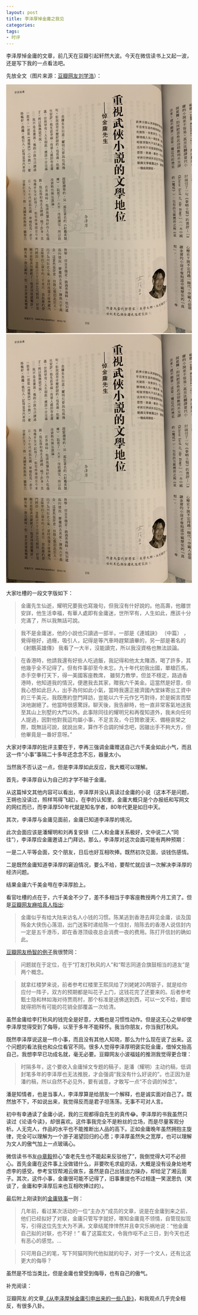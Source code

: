 ```yaml
---
layout: post
title: 李泽厚悼金庸之我见
categories: 
tags:
- 时评
---
```

李泽厚悼金庸的文章，前几天在豆瓣引起轩然大波。今天在微信读书上又起一波，还是写下我的一点看法吧。

先放全文（图片来源：[豆瓣网友刘学浩](https://www.douban.com/people/liuxuehao/status/2332035360/)）：

![悼文第一页](/images/2018/12/memorial_part1.jpg)
![悼文第二页](/images/2018/12/memorial_part1.jpg)

大家吐槽的一段文字版如下：

> 金庸先生仙逝，耀明兄要我也寫幾句，但我沒有什好說的。他高壽，他離世安詳，他生活幸福，有華人處即有金庸迷，世所罕有，人生如此，應該十分完滿了，所以我無話可說。

> 我不是金庸迷，他的小說也只讀過一部半，一部是《連城訣》  （中篇） ，覺得極好，過癮，吸引人，記得是等汽車時趕緊讀畢的，另一部是著名的《射鷳英雄傳》  我看了一大半，沒能讀完，所以我沒資格也無法談論。

> 在香港時，他請我還有好些人吃過飯，我記得和他太太賭酒，喝了許多，其他幾乎全不記得了。但有件事卻至今未忘，九十年代初我出國，單槍匹馬，赤手空拳打天下，得一美國客座教席， 雖努力教學，但並不穩定，路過香港時，他知道我的情況，便邀我去其家，贈我六千美金。這當然是好意，但我心想如此巨人，出手為何如此小氣，當時我還正接濟國內堂妹寄出工資中的三千美元，我既應約登門拜訪，豈能以六千元作乞丐對待，於是婉言而堅決地謝絕了。他當時很感驚訝。聊天後，我告辭時，他一直非常客氣地送我至其山上別墅的大門以外。此事除同往的耀明兄和再復知道外，我未向任何人提過，因對他對我這均屬小事，不足言及，今日贊歌漫天、備極哀榮之際，既無話可說，就說出來，算作不合調的悼念吧，因雖出手不夠大方，但他畢竟是一番好意呀。”

大家对李泽厚的批评主要在于，李再三强调金庸赠送自己六千美金如此小气，而且这一件“小事”事隔二十多年还念念不忘，器量太小。

当然我不否认这一点，但是李泽厚如此反应，我大概可以理解。

首先，李泽厚自认为自己的才学不输于金庸。

从这篇悼文其他内容可以看出，李泽厚并没认真读过金庸的小说（这本不是问题，王朔也没读过，照样骂得飞起）。在李的认知里，金庸大概只是个办报纸和写网文的网红而已，而李泽厚50年代就是知名学者，80年代更是如日中天。

其次，李泽厚与金庸见面前，金庸已知道李泽厚的境况。

此次会面应该是潘耀明和刘再复安排（二人和金庸关系极好，文中说二人“同往”），李泽厚应金庸邀请上门拜访。那么，李泽厚对这次会面可能有两种预期：

一是二人平等会面，交个朋友，日后也好互相吹捧。既然初次见面，谈钱伤感情。

二是既然金庸知道李泽厚的窘迫情况，要么不给，要帮忙就应该一次解决李泽厚的经济问题。

结果金庸六千美金甩在李泽厚脸上。

看官吐槽的点在于，六千美金不少了，差不多相当于李客座教授两个月工资了。但是[豆瓣网友麻哈真人指出](https://www.douban.com/people/madamada/status/2331765960/):

> 金庸似乎有给大陆来访名人小钱的习惯。陈某逃到香港去拜见金庸，谈及国殇金大侠伤心落泪，出门送客时递给陈一个信封，陪陈去的香港人说信封内一定是五千港币，即在香港顶级夜总会消费一夜的费用。陈打开信封的确如此。

[豆瓣网友杨智的例子](https://www.douban.com/note/700715528/?cid=56621356)我很赞同：

> 问题就在于定位，在于“打发打秋风的人”和“帮志同道合旗鼓相当的道友”是两个概念。

> 就拿红楼梦来说，前者参考红楼里王熙凤给了刘姥姥20两银子，就是给你应付一阵子，双方的预期都是叫花子上门，这钱花完了还要来的。后者参考甄士隐和林如海对待贾雨村，那个标准是送佛送到西，可以一文不给，要给就得把所有可能的花销全部覆盖一次给清。

虽然金庸给李打秋风的钱完全是好意，大概也是习惯性动作。但是这无心之举却使李泽厚觉得受到了侮辱，以至于多年不能释怀。我当你朋友，你当我打秋风。

既然李泽厚说这是一件小事，而且没有其他人知晓，那么为什么现在说了出来。这个问题的看法我也和众位看官不同。很多人觉得李泽厚明褒实贬金庸，借悼文抬高自己，我想李早已功成名就，毫无必要。豆瓣网友小波福娃的推测我觉得更合理：

> 时隔多年，这个要收入金庸悼文专题的稿子，是潘（耀明）主动约稿，低调封笔多年的李泽厚也无法推脱，才会强调“我没有什么好说的”。也正因为是潘约稿，所以自然不必见外，要有诚意，才敢写一点“不合调的悼念”。

潘是知情者，也是当事人，李泽厚算是给朋友一个解释，也是诚实面对自己了。既然放不下，不如说出来，我觉得反而是君子坦荡荡，无事不可对人言。

初中有幸通读了金庸小说，我的三观都得自先生的真传😂。李泽厚的书我虽然只读过《论语今读》，却很喜欢。这件事我完全不是粉丝的立场，而是尽量客观分析。人无完人，作品的水平也不能推断出人品的高下。正如金庸晚年虽然拥抱主旋律，完全可以理解为一个游子渴望回归的心愿；李泽厚虽然失之宽厚，也可以理解为文人的傲气加上一点玻璃心。

微信读书书友[@章毅](https://weread.qq.com/wrpage/book/review/21047721_74PYjKtTO)担心“查老先生也不能起来反驳他了”，我倒觉得大可不必担心。首先金庸在这件事上没做错什么，非要吹毛求疵的话，大概是没有设身处地考虑李的感受。参考宝钗帮湘云做东，虽然是自己出钱出力操办，却给足了湘云面子。其次，这件小事，金庸很可能不记得了，旧事重提也不过相逢一笑泯恩仇（笑谈了，金庸和李泽厚后来也互相吹捧过的）。

最后附上刚读到的[金庸轶事](http://blog.sina.com.cn/s/blog_456cda5a0102dzaw.html)一则：

> 几年前，看过某次活动的一位“主办方”成员的文章，说是在金庸到来之前，他们已经拟好了对联，金庸只管写字就好，哪知金庸竟不领情，自管现拟现写，引得这位先生大为不满，文章结尾悻悻然并且幸灾乐祸地说：“他金庸自己拟的对联，也不好！” 看了这篇宏文，令我作呕不止三日，到今天也还有恶心的感觉。...

> 只可用自己的笔，写下阿猫阿狗代他拟就的句子，对于一个文人，还有比这更大的侮辱？

虽然是不恰当类比，但是金庸也曾受到侮辱，也有自己的傲气。

补充阅读：

豆瓣网友.的文章[《从李泽厚悼金庸引申出来的一些八卦》](https://www.douban.com/note/700715528/?cid=56621356)，和我观点几乎完全相反，有很多八卦。
